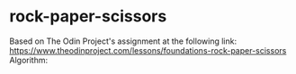 # rock-paper-scissors

Based on The Odin Project's assignment at the following link: https://www.theodinproject.com/lessons/foundations-rock-paper-scissors
Algorithm:
